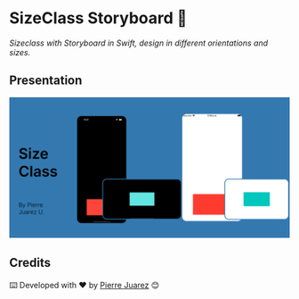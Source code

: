 # SizeClass Storyboard 🤩

_Sizeclass with Storyboard in Swift, design in different orientations and sizes._ 

## Presentation

![Desktop Version](assets/presentation.png?raw=true "Presentation")

## Credits

⌨️ Developed with ♥️ by [Pierre Juarez](https://www.linkedin.com/in/pierre-juarez/) 😊